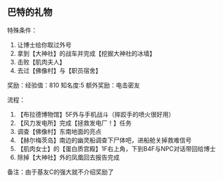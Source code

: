 ## 巴特的礼物
特殊条件：

1. 让博士给你取过外号
2. 拿到【大神社】的战车并完成【挖掘大神社的冰墙】
3. 击败【肌肉夫人】
4. 去过【佛像村】与【职员宿舍】


奖励：经验值：810 知名度:5 额外奖励：电击密友

流程：

1. 【布拉德博物馆】5F外与手机战斗（摔跤手的喷火很好用）
2. 【风力发电所】完成【拯救发电厂！】任务
3. 调查【佛像村】东南地面的亮点
4. 【赫尔梅茨岛】南边的幽灵船调查下尸体吧，进船舱关掉救难信号
5. 【肌肉女士】的【蛋白质宫殿】1F右上角，下到B4F与NPC对话带回给博士
6. 除掉【大神社】外的凤凰回去报告完成


备注：由于基友C的强大就不介绍奖励了

